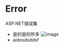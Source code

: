 # Error
ASP.NET错误集
- 是的是的所多
![image](https://github.com/kaifeifk/Error/images/avatar.png)
- aidosdsddsf
